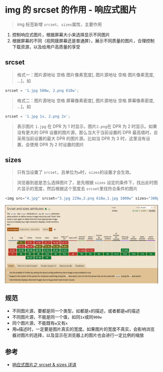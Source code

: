 # img 的 srcset 的作用 - 响应式图片

> img 标签新增 `srcset`、`sizes`属性，主要作用

1. 控制响应式图片，根据屏幕大小来选择显示不同图片
2. 根据屏幕的不同（视网膜屏幕还是普通屏），展示不同质量的图片，合理控制下载资源，以及给用户高质量的享受

## srcset

> 格式一：图片源地址 空格 图片像素宽度[, 图片源地址 空格 图片像素宽度, ...]，如

```js
srcset = '1.jpg 580w, 2.png 618w';
```

> 格式二：图片源地址 空格 屏幕像素密度[, 图片源地址 空格 屏幕像素密度, ...]，如

```js
srcset = '1.jpg 1x, 2.png 2x';
```

> 表示图片 `1.jpg` 在 DPR 为 1 时显示，图片`2.png`在 DPR 为 2 时显示。如果没有更大的 DPR 设置的图片源，那么当大于当前设置的 DPR 最高值时，会采用当前设置的最大 DPR 的图片源。比如当 DPR 为 3 时，这里没有设置，会使用 DPR 为 2 时设置的图片

## sizes

> 只有当设置了 `srcset`，且单位为`w`时，`sizes`的设置才会生效。

> 浏览器到底是怎么选择图片了，是先根据 `sizes` 设定的条件下，找出此时图片显示的宽度，然后根据这个宽度去 `srcset`里找符合条件的图片

```js
<img src="4.jpg" srcset="3.jpg 229w,2.png 618w,1.jpg 1000w" sizes="300px">
```

![src-srcset兼容性](/images/HTML/src-srcset兼容性.png)

## 规范

- 不同图片源，要都是同一个类型，如都是`x`的描述，或者都是`w`的描述
- 不同图片源，不能是同一个值，如同`1x`或同`900w`
- 同个图片源，不能既有`w`又有`x`
- 用`w`描述时，一定要是图片真实的宽度。如果图片的宽度不真实，会影响浏览器对图片的选择，以及显示在浏览器上的图片也会进行一定比例的缩放

## 参考

- [响应式图片之 srcset & sizes 详讲](https://juejin.cn/post/6844903922109267976)
